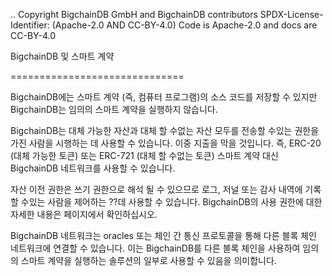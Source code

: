 
.. Copyright BigchainDB GmbH and BigchainDB contributors
   SPDX-License-Identifier: (Apache-2.0 AND CC-BY-4.0)
   Code is Apache-2.0 and docs are CC-BY-4.0

BigchainDB 및 스마트 계약

==============================

BigchainDB에는 스마트 계약 (즉, 컴퓨터 프로그램)의 소스 코드를 저장할 수 있지만 BigchainDB는 임의의 스마트 계약을 실행하지 않습니다.

BigchainDB는 대체 가능한 자산과 대체 할 수없는 자산 모두를 전송할 수있는 권한을 가진 사람을 시행하는 데 사용할 수 있습니다. 이중 지출을 막을 것입니다. 즉, ERC-20 (대체 가능한 토큰) 또는 ERC-721 (대체 할 수없는 토큰) 스마트 계약 대신 BigchainDB 네트워크를 사용할 수 있습니다.

자산 이전 권한은 쓰기 권한으로 해석 될 수 있으므로 로그, 저널 또는 감사 내역에 기록 할 수있는 사람을 제어하는 ??데 사용할 수 있습니다. BigchainDB의 사용 권한에 대한 자세한 내용은 페이지에서 확인하십시오.

BigchainDB 네트워크는 oracles 또는 체인 간 통신 프로토콜을 통해 다른 블록 체인 네트워크에 연결할 수 있습니다. 이는 BigchainDB를 다른 블록 체인을 사용하여 임의의 스마트 계약을 실행하는 솔루션의 일부로 사용할 수 있음을 의미합니다.
